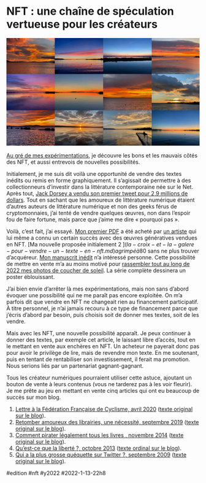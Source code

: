 # NFT : une chaîne de spéculation vertueuse pour les créateurs

![12 sunsets](_i/9sunsets.webp)

[Au gré de mes expérimentations](#nft), je découvre les bons et les mauvais côtés des NFT, et aussi entrevois de nouvelles possibilités.

Initialement, je me suis dit voilà une opportunité de vendre des textes inédits ou remis en forme graphiquement. Il s’agissait de permettre à des collectionneurs d’investir dans la littérature contemporaine née sur le Net. Après tout, [Jack Dorsey a vendu son premier tweet pour 2,9 millions de dollars](https://www.bbc.com/news/business-56492358). Tout en sachant que les amoureux de littérature numérique étaient d’autres auteurs de littérature numérique et non des geeks férus de cryptomonnaies, j’ai tenté de vendre quelques œuvres, non dans l’espoir fou de faire fortune, mais parce que j’aime me dire « pourquoi pas ».

Voilà, c’est fait, j’ai essayé. [Mon premier PDF](../../2021/8/je-vends-mon-blog-aux-encheres-en-nft.md) a été acheté par [un artiste](https://mintable.app/u/rvig_art/wallet) qui lui même a connu un certain succès avec des œuvres génératives vendues en NFT. [Ma nouvelle proposée initialement 2 $](la-croix-et-la-galere-pour-vendre-un-texte-en-nft.md) a grimpé à 80 $ sans ne plus trouver d’acquéreur. [Mon manuscrit inédit](../../2021/12/je-vends-un-roman-inedit-en-nft.md) n’a intéressé personne. Cette possibilité de mettre en vente m’a au moins motivé pour [rassembler tout au long de 2022 mes photos de coucher de soleil](../../../../page/one-sunset-a-day.md). La série complète dessinera un poster éblouissant.

J’ai bien envie d’arrêter là mes expérimentations, mais non sans d’abord évoquer une possibilité qui ne me paraît pas encore exploitée. On m’a parfois dit que vendre en NFT ne changeait rien au financement participatif. À titre personnel, je n’ai jamais recouru à ce type de financement parce que j’écris d’abord par besoin, puis choisis soit de donner mes textes, soit de les vendre.

Mais avec les NFT, une nouvelle possibilité apparaît. Je peux continuer à donner des textes, par exemple cet article, le laissant libre d’accès, tout en le mettant en vente aux enchères en NFT. Un acheteur ne payerait donc pas pour avoir le privilège de lire, mais de revendre mon texte. En me soutenant, puis en tentant de rentabiliser son investissement, il ferait ma promotion. Nous serions liés par un partenariat gagnant-gagnant.

Tous les créateur numériques pourraient utiliser cette astuce, ajoutant un bouton de vente à leurs contenus (vous ne tarderez pas à les voir fleurir). Je me prête au jeu en mettant en vente cinq articles qui ont eu beaucoup de succès sur mon blog.

1. [Lettre à la Fédération Française de Cyclisme, avril 2020](https://isengard.market/nft/TCC-5cf6ff-03) ([texte original sur le blog](../../../../2020/4/lettre-a-la-federation-francaise-de-cyclisme.md)).
2. [Retomber amoureux des librairies, une nécessité, septembre 2019](https://isengard.market/nft/TCC-5cf6ff-04) ([texte original sur le blog](../../../../2019/9/retomber-amoureux-des-librairies-une-necessite.md)).
3. [Comment pirater légalement tous les livres , novembre 2014](https://isengard.market/nft/TCC-5cf6ff-05) ([texte original sur le blog](../../../../2014/11/comment-pirater-legalement-tous-les-livres.md)).
4. [Qu’est-ce que la liberté ?, octobre 2013](https://isengard.market/nft/TCC-5cf6ff-06) ([texte ordinal sur le blog](../../../../2013/10/quest-ce-que-la-liberte.md)).
5. [Qui a la plus grosse quéquette sur Twitter ?, septembre 2009](https://isengard.market/nft/TCC-5cf6ff-07) ([texte original sur le blog](../../../../2009/9/qui-a-la-plus-grosse-quequette-sur-twitter.md)).

#edition #nft #y2022 #2022-1-13-22h8
